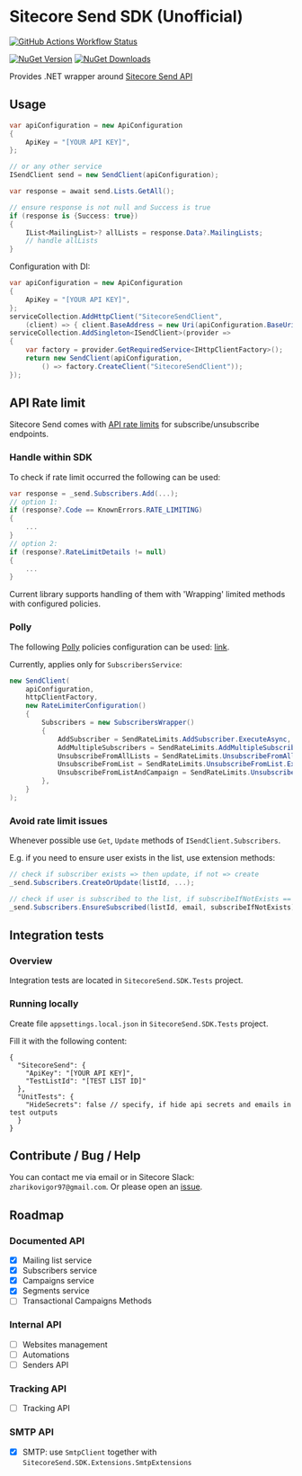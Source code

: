 ﻿# Sitecore Send SDK (Unofficial)
[![GitHub Actions Workflow Status](https://img.shields.io/github/actions/workflow/status/izharikov/SitecoreSend/dotnet.yml)](https://github.com/izharikov/SitecoreSend/actions/workflows/dotnet.yml)

[![NuGet Version](https://img.shields.io/nuget/v/SitecoreSend.SDK)](https://www.nuget.org/packages/SitecoreSend.SDK)
[![NuGet Downloads](https://img.shields.io/nuget/dt/SitecoreSend.SDK)](https://www.nuget.org/packages/SitecoreSend.SDK)

Provides .NET wrapper around [Sitecore Send API](https://doc.sitecore.com/send/en/developers/api-documentation/index-en.html)

## Usage

```csharp
var apiConfiguration = new ApiConfiguration
{
    ApiKey = "[YOUR API KEY]",
};

// or any other service
ISendClient send = new SendClient(apiConfiguration);

var response = await send.Lists.GetAll();

// ensure response is not null and Success is true
if (response is {Success: true})
{
    IList<MailingList>? allLists = response.Data?.MailingLists;
    // handle allLists
}
```

Configuration with DI:

```csharp
var apiConfiguration = new ApiConfiguration
{
    ApiKey = "[YOUR API KEY]",
};
serviceCollection.AddHttpClient("SitecoreSendClient",
    (client) => { client.BaseAddress = new Uri(apiConfiguration.BaseUri); });
serviceCollection.AddSingleton<ISendClient>(provider =>
{
    var factory = provider.GetRequiredService<IHttpClientFactory>();
    return new SendClient(apiConfiguration,
        () => factory.CreateClient("SitecoreSendClient"));
});
```

## API Rate limit
Sitecore Send comes with [API rate limits](https://doc.sitecore.com/send/en/developers/api-documentation/api-rate-limiting.html) for subscribe/unsubscribe endpoints.

### Handle within SDK
To check if rate limit occurred the following can be used:
```csharp
var response = _send.Subscribers.Add(...);
// option 1:
if (response?.Code == KnownErrors.RATE_LIMITING) 
{
    ...
}
// option 2:
if (response?.RateLimitDetails != null)
{
    ...
}
```

Current library supports handling of them with 'Wrapping' limited methods with configured policies.

### Polly
The following [Polly](https://github.com/App-vNext/Polly) policies configuration can be used: [link](./SitecoreSend.SDK.Tests/Limiter/SendRateLimiterPolicy.cs).

Currently, applies only for `SubscribersService`:
```csharp
new SendClient(
    apiConfiguration,
    httpClientFactory, 
    new RateLimiterConfiguration()
    {
        Subscribers = new SubscribersWrapper()
        {
            AddSubscriber = SendRateLimits.AddSubscriber.ExecuteAsync,
            AddMultipleSubscribers = SendRateLimits.AddMultipleSubscribers.ExecuteAsync,
            UnsubscribeFromAllLists = SendRateLimits.UnsubscribeFromAllLists.ExecuteAsync,
            UnsubscribeFromList = SendRateLimits.UnsubscribeFromList.ExecuteAsync,
            UnsubscribeFromListAndCampaign = SendRateLimits.UnsubscribeFromListAndCampaign.ExecuteAsync,
        },
    }
);
```
### Avoid rate limit issues
Whenever possible use `Get`, `Update` methods of `ISendClient.Subscribers`.

E.g. if you need to ensure user exists in the list, use extension methods:

```csharp
// check if subscriber exists => then update, if not => create
_send.Subscribers.CreateOrUpdate(listId, ...);

// check if user is subscribed to the list, if subscribeIfNotExists == true => subscribe to list
_send.Subscribers.EnsureSubscribed(listId, email, subscribeIfNotExists);
```

## Integration tests
### Overview
Integration tests are located in `SitecoreSend.SDK.Tests` project.

### Running locally
Create file `appsettings.local.json` in `SitecoreSend.SDK.Tests` project.

Fill it with the following content:
```json5
{
  "SitecoreSend": {
    "ApiKey": "[YOUR API KEY]",
    "TestListId": "[TEST LIST ID]"
  },
  "UnitTests": {
    "HideSecrets": false // specify, if hide api secrets and emails in test outputs 
  }
}
```

## Contribute / Bug / Help
You can contact me via email or in Sitecore Slack: `zharikovigor97@gmail.com`. Or please open an [issue](https://github.com/izharikov/SitecoreSend/issues/new).

## Roadmap
### Documented API
- [x] Mailing list service
- [x] Subscribers service
- [x] Campaigns service
- [x] Segments service
- [ ] Transactional Campaigns Methods

### Internal API
- [ ] Websites management
- [ ] Automations
- [ ] Senders API

### Tracking API
- [ ] Tracking API

### SMTP API
- [x] SMTP: use `SmtpClient` together with `SitecoreSend.SDK.Extensions.SmtpExtensions`
